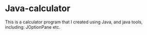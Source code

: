 # Java-calculator
This is a calculator program that I created using Java, and java tools, including: JOptionPane etc.
